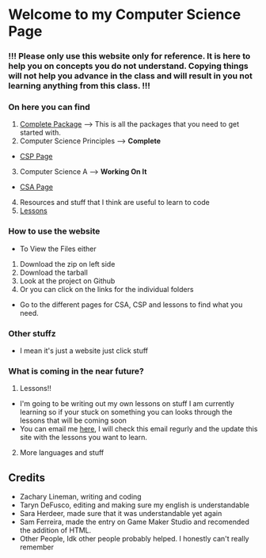 # Welcome to my Computer Science Page
### !!! Please only use this website only for reference. It is here to help you on concepts you do not understand. Copying things will not help you advance in the class and will result in you not learning anything from this class. !!!

### On here you can find
1. [Complete Package](https://github.com/Zxtreme03/ComputerScience/releases/tag/1.0.0) --> This is all the packages that you need to get started with.
2. Computer Science Principles --> **Complete**
- [CSP Page](./Pages/CSP)
3. Computer Science A --> **Working On It**
- [CSA Page](./Pages/CSA)
4. Resources and stuff that I think are useful to learn to code
5. [Lessons](./Pages/lessonsPage)

### How to use the website
- To View the Files either 
1. Download the zip on left side
2. Download the tarball
3. Look at the project on Github
4. Or you can click on the links for the individual folders
- Go to the different pages for CSA, CSP and lessons to find what you need.

### Other stuffz
- I mean it's just a website just click stuff

### What is coming in the near future?
1. Lessons!!
- I'm going to be writing out my own lessons on stuff I am currently learning so if your stuck on something you can looks through the lessons that will be coming soon
- You can email me [here](mailto:zachary.lineman0@gmail.com), I will check this email regurly and the update this site with the lessons you want to learn.
2. More languages and stuff

## Credits
- Zachary Lineman, writing and coding
- Taryn DeFusco, editing and making sure my english is understandable
- Sara Herdeer, made sure that it was understandable yet again
- Sam Ferreira, made the entry on Game Maker Studio and recomended the addition of HTML.
- Other People, Idk other people probably helped. I honestly can't really remember
